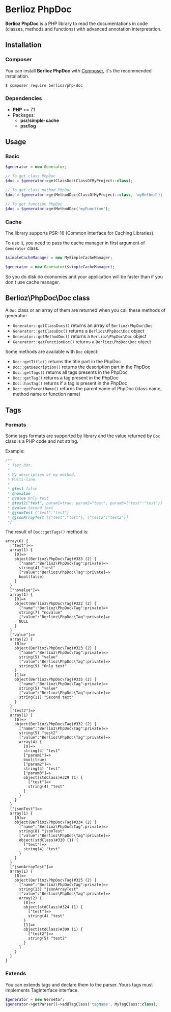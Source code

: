 # Berlioz PhpDoc

**Berlioz PhpDoc** is a PHP library to read the documentations in code (classes, methods and functions) with advanced annotation interpretation.

## Installation

### Composer

You can install **Berlioz PhpDoc** with [Composer](https://getcomposer.org/), it's the recommended installation.

```bash
$ composer require berlioz/php-doc
```

### Dependencies

* **PHP** >= 7.1
* Packages:
  * **psr/simple-cache**
  * **psr/log**


## Usage

### Basic

```php
$generator = new Generator;

// To get class PhpDoc
$doc = $generator->getClassDoc(ClassOfMyProject::class);

// To get class method PhpDoc
$doc = $generator->getMethodDoc(ClassOfMyProject::class, 'myMethod');

// To get function PhpDoc
$doc = $generator->getMethodDoc('myFunction');
```

### Cache

The library supports PSR-16 (Common Interface for Caching Libraries).

To use it, you need to pass the cache manager in first argument of `Generator` class.

```php
$simpleCacheManager = new MySimpleCacheManager;

$generator = new Generator($simpleCacheManager);
```

So you do disk i/o economies and your application will be faster than if you don't use cache manager.


## Berlioz\PhpDoc\Doc class

A `Doc` class or an array of them are returned when you call these methods of generator:
- `Generator::getClassDocs()` returns an array of `Berlioz\PhpDoc\Doc`
- `Generator::getClassDoc()` returns a `Berlioz\PhpDoc\Doc` object
- `Generator::getMethodDoc()` returns a `Berlioz\PhpDoc\Doc` object
- `Generator::getFunctionDoc()` returns a `Berlioz\PhpDoc\Doc` object

Some methods are available with `Doc` object:
- `Doc::getTitle()` returns the title part in the PhpDoc
- `Doc::getDescription()` returns the description part in the PhpDoc
- `Doc::getTags()` returns all tags presents in the PhpDoc
- `Doc::getTag()` returns a tag present in the PhpDoc
- `Doc::hasTag()` returns if a tag is present in the PhpDoc
- `Doc::getParentName()` returns the parent name of PhpDoc (class name, method name or function name)


## Tags

### Formats

Some tags formats are supported by library and the value returned by `Doc` class is a PHP code and not string.

Example:
```php
/**
 * Test doc.
 *
 * My description of my method.
 * Multi-line.
 *
 * @test false
 * @novalue
 * @value Only text
 * @test2("test", param1=true, param2="test", param3={"test":"test"})
 * @value Second text
 * @jsonTest {"test":"test"}
 * @jsonArrayTest [{"test":"test"}, {"test2":"test2"}]
 */
```

The result of `Doc::getTags()` method is:
```
array(6) {
  ["test"]=>
  array(1) {
    [0]=>
    object(Berlioz\PhpDoc\Tag)#333 (2) {
      ["name":"Berlioz\PhpDoc\Tag":private]=>
      string(4) "test"
      ["value":"Berlioz\PhpDoc\Tag":private]=>
      bool(false)
    }
  }
  ["novalue"]=>
  array(1) {
    [0]=>
    object(Berlioz\PhpDoc\Tag)#322 (2) {
      ["name":"Berlioz\PhpDoc\Tag":private]=>
      string(7) "novalue"
      ["value":"Berlioz\PhpDoc\Tag":private]=>
      NULL
    }
  }
  ["value"]=>
  array(2) {
    [0]=>
    object(Berlioz\PhpDoc\Tag)#323 (2) {
      ["name":"Berlioz\PhpDoc\Tag":private]=>
      string(5) "value"
      ["value":"Berlioz\PhpDoc\Tag":private]=>
      string(9) "Only text"
    }
    [1]=>
    object(Berlioz\PhpDoc\Tag)#335 (2) {
      ["name":"Berlioz\PhpDoc\Tag":private]=>
      string(5) "value"
      ["value":"Berlioz\PhpDoc\Tag":private]=>
      string(11) "Second text"
    }
  }
  ["test2"]=>
  array(1) {
    [0]=>
    object(Berlioz\PhpDoc\Tag)#332 (2) {
      ["name":"Berlioz\PhpDoc\Tag":private]=>
      string(5) "test2"
      ["value":"Berlioz\PhpDoc\Tag":private]=>
      array(4) {
        [0]=>
        string(4) "test"
        ["param1"]=>
        bool(true)
        ["param2"]=>
        string(4) "test"
        ["param3"]=>
        object(stdClass)#329 (1) {
          ["test"]=>
          string(4) "test"
        }
      }
    }
  }
  ["jsonTest"]=>
  array(1) {
    [0]=>
    object(Berlioz\PhpDoc\Tag)#334 (2) {
      ["name":"Berlioz\PhpDoc\Tag":private]=>
      string(8) "jsonTest"
      ["value":"Berlioz\PhpDoc\Tag":private]=>
      object(stdClass)#330 (1) {
        ["test"]=>
        string(4) "test"
      }
    }
  }
  ["jsonArrayTest"]=>
  array(1) {
    [0]=>
    object(Berlioz\PhpDoc\Tag)#325 (2) {
      ["name":"Berlioz\PhpDoc\Tag":private]=>
      string(13) "jsonArrayTest"
      ["value":"Berlioz\PhpDoc\Tag":private]=>
      array(2) {
        [0]=>
        object(stdClass)#324 (1) {
          ["test"]=>
          string(4) "test"
        }
        [1]=>
        object(stdClass)#309 (1) {
          ["test2"]=>
          string(5) "test2"
        }
      }
    }
  }
}
```

### Extends

You can extends tags and declare them to the parser.
Yours tags must implements TagInterface interface.

```php
$generator = new Gernetor;
$generator->getParser()->addTagClass('tagName', MyTagClass::class);
```
